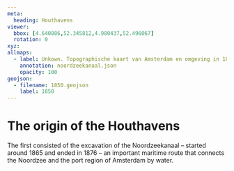 ```yaml
---
meta:
  heading: Houthavens
viewer:
  bbox: [4.640886,52.345812,4.980437,52.496067]
  rotation: 0
xyz:
allmaps:
  - label: Unkown. Topographische kaart van Amsterdam en omgeving in 1850. Scale 1:50000. National Archief.
    annotation: noordzeekanaal.json
    opacity: 100
geojson:
  - filename: 1850.geojson
    label: 1850
---
```

# The origin of the Houthavens
The first consisted of the excavation of the Noordzeekanaal – started around 1865 and ended in 1876 – an important maritime route that connects the Noordzee and the port region of Amsterdam by water.

